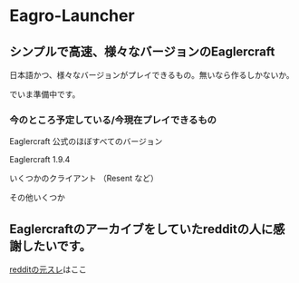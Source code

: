 # Eagro-Launcher

## シンプルで高速、様々なバージョンのEaglercraft

日本語かつ、様々なバージョンがプレイできるもの。無いなら作るしかないか。

でいま準備中です。

### 今のところ予定している/今現在プレイできるもの

Eaglercraft 公式のほぼすべてのバージョン

Eaglercraft 1.9.4

いくつかのクライアント （Resent など）

その他いくつか

## Eaglercraftのアーカイブをしていたredditの人に感謝したいです。
[redditの元スレ](https://www.reddit.com/r/eaglercraft/comments/1btl7w9/the_ultimate_eaglercraft_archive/)はここ
